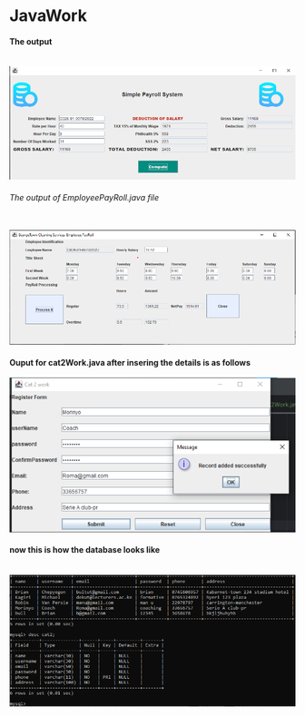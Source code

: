 # JavaWork
<h4>The output</h4>
<br>
<img src="https://github.com/Bultut-yegon/JavaWork/blob/main/Output.png">
<br>
<h6>The output of EmployeePayRoll.java file</h6>
<br>
<img src="https://github.com/Bultut-yegon/JavaWork/blob/main/updated.png">
<br>
<h4>Ouput for cat2Work.java after insering the details is as follows</h4>
<img src="https://github.com/Bultut-yegon/JavaWork/blob/main/Cat2.png">
<br>
<h4>now this is how the database looks like</h4>
<br>
<img src="https://github.com/Bultut-yegon/JavaWork/blob/main/Cat2fulldb.png">



